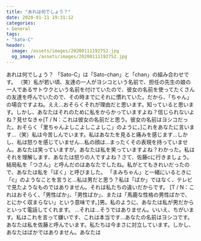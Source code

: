 ```yaml
---
title: "あれは何でしょう？"
date: 2020-01-11 19:31:12
categories:
- General
tags:
- "Sato-C"
header:
  image: /assets/images/20200111192752.jpg
  og_image: /assets/images/20200111192752.jpg
---
```


あれは何でしょう？ 「Sato-C」は「Sato-chan」と「chan」の組み合わせです。 （笑）私が若い頃、友達の一人がヨシコという名前で、担任の先生の娘の一人であるサトウクという名前を付けていたので、彼女の名前を使ってたくさんの友達を呼んでいたので、その時までにそれに慣れていた。だから、「ちゃん」の場合ですよね。ええ…おそらくそれが理由だと思います。知っていると思います。しかし、あなたはそれのために私をからかっていますよね？信じられないよね？見せなきゃ[T / N：これは彼女の名前だと思う。彼女の名前はヨシコだった。おそらく「里ちゃんよしこよしこよしこ」のように。]これをあなたに言います…（笑）私は今苦しんでいます。私はあなたを見ると痛みを感じます…しかし、私は怒りを感じていません…私の顔は…まったくその表現を持っていません。あなたは笑っていますが。あなたは私を笑っていますよね？わかった。私はそれを理解します、あなたは怒りの人ですよね？さて、佐藤cに行きましょう。結局私を「つさん」と呼んだのはあなたでしたね。私がとてもきれいだったので、あなたは私を「ぼく」と呼びました。 「まみちゃん」と一緒にいるときに「c」のようなことを言うと…私は男だと思う？私は「ばか」ではなく、テレビで見たようなものではありません。それは私たちの違いだからです。 [T / N：これはおそらく、「男性ばか」、「男性ばか」、または「馬鹿な性格の男性ばかで、とにかく収まらない」という意味です。]男。私のように、あなたは私が男だからといって電話してくれます。 …それは…そうではありません。いいえ、ちがいます。私はこれを言って嫌いです、これは本当です...あなたの名前はヨシコです。あなたは私を佐藤と呼んでいます。私たちは今まさに対立しています。しかし、あなたはばかではありません。あなたは
